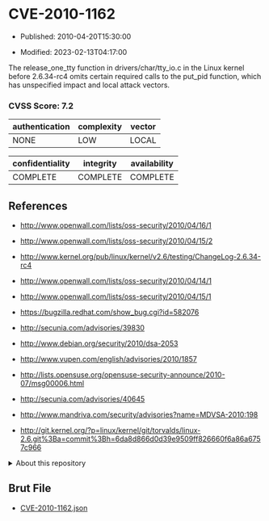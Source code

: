 # CVE-2010-1162

- Published: 2010-04-20T15:30:00

- Modified: 2023-02-13T04:17:00

The release_one_tty function in drivers/char/tty_io.c in the Linux kernel before 2.6.34-rc4 omits certain required calls to the put_pid function, which has unspecified impact and local attack vectors.

### CVSS Score: **7.2**

| authentication | complexity | vector |
| --- | --- | --- |
| NONE | LOW | LOCAL |

| confidentiality | integrity | availability |
| --- | --- | --- |
| COMPLETE | COMPLETE | COMPLETE |

## References

* http://www.openwall.com/lists/oss-security/2010/04/16/1

* http://www.openwall.com/lists/oss-security/2010/04/15/2

* http://www.kernel.org/pub/linux/kernel/v2.6/testing/ChangeLog-2.6.34-rc4

* http://www.openwall.com/lists/oss-security/2010/04/14/1

* http://www.openwall.com/lists/oss-security/2010/04/15/1

* https://bugzilla.redhat.com/show_bug.cgi?id=582076

* http://secunia.com/advisories/39830

* http://www.debian.org/security/2010/dsa-2053

* http://www.vupen.com/english/advisories/2010/1857

* http://lists.opensuse.org/opensuse-security-announce/2010-07/msg00006.html

* http://secunia.com/advisories/40645

* http://www.mandriva.com/security/advisories?name=MDVSA-2010:198

* http://git.kernel.org/?p=linux/kernel/git/torvalds/linux-2.6.git%3Ba=commit%3Bh=6da8d866d0d39e9509ff826660f6a86a6757c966

<details>
<summary>About this repository</summary> 

  This repository is part of the project [Live Hack CVE](https://github.com/Live-Hack-CVE). Main website can be found [www.live-hack.org](https://www.live-hack.org) 
  
  Made by [Sn0wAlice](https://github.com/Sn0wAlice) for the people that care about security and need to have a feed of the latest CVEs. Hope you enjoy it, don't forget to star the repo and follow me on [Twitter](https://twitter.com/Sn0wAlice) and [Github](https://github.com/Sn0wAlice). And that is my [personnal website](https://www.alice-snow.me/)

  - [Home Page](https://github.com/Live-Hack-CVE)
  - [Framework](https://github.com/Live-Hack-CVE/cve-framework)
  - [CVE database](https://github.com/Live-Hack-CVE/full_database)
  - [Changelog](https://github.com/Live-Hack-CVE/Changelog)
</details>

## Brut File

* [CVE-2010-1162.json](https://raw.githubusercontent.com/Live-Hack-CVE/full_database/main/cves/2010/CVE-2010-1162.json)

